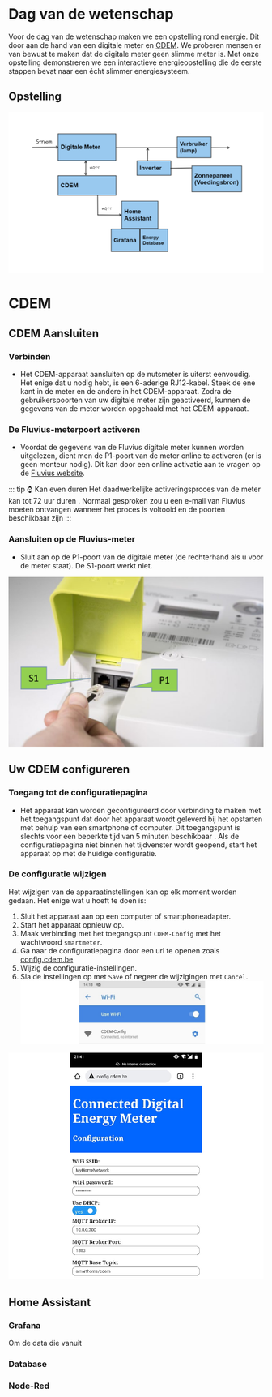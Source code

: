 # Dag van de wetenschap

Voor de dag van de wetenschap maken we een opstelling rond energie. Dit door aan de hand van een digitale meter en [CDEM](https://www.cdem.be/). We proberen mensen er van bewust te maken dat de digitale meter geen slimme meter is. Met onze opstelling demonstreren we een interactieve energieopstelling die de eerste stappen bevat naar een écht slimmer energiesysteem.

## Opstelling

![Digitale Meter](./img/Digitale_Meter.png)

# CDEM

## CDEM Aansluiten

### Verbinden

- Het CDEM-apparaat aansluiten op de nutsmeter is uiterst eenvoudig. Het enige dat u nodig hebt, is een 6-aderige RJ12-kabel. Steek de ene kant in de meter en de andere in het CDEM-apparaat. Zodra de gebruikerspoorten van uw digitale meter zijn geactiveerd, kunnen de gegevens van de meter worden opgehaald met het CDEM-apparaat.

### De Fluvius-meterpoort activeren

- Voordat de gegevens van de Fluvius digitale meter kunnen worden uitgelezen, dient men de P1-poort van de meter online te activeren (er is geen monteur nodig). Dit kan door een online activatie aan te vragen op de [Fluvius website](https://www.fluvius.be/nl/thema/meters-en-meterstanden/activeer-desactiveer-je-gebruikerspoorten).

::: tip ⌚ Kan even duren
Het daadwerkelijke activeringsproces van de meter kan tot 72 uur duren . Normaal gesproken zou u een e-mail van Fluvius moeten ontvangen wanneer het proces is voltooid en de poorten beschikbaar zijn
:::

### Aansluiten op de Fluvius-meter

- Sluit aan op de P1-poort van de digitale meter (de rechterhand als u voor de meter staat). De S1-poort werkt niet.

![Digitale Meter poort](./img/digital_meter_port.png)

## Uw CDEM configureren

### Toegang tot de configuratiepagina

- Het apparaat kan worden geconfigureerd door verbinding te maken met het toegangspunt dat door het apparaat wordt geleverd bij het opstarten met behulp van een smartphone of computer. Dit toegangspunt is slechts voor een beperkte tijd van 5 minuten beschikbaar . Als de configuratiepagina niet binnen het tijdvenster wordt geopend, start het apparaat op met de huidige configuratie.

### De configuratie wijzigen

Het wijzigen van de apparaatinstellingen kan op elk moment worden gedaan. Het enige wat u hoeft te doen is:

1. Sluit het apparaat aan op een computer of smartphoneadapter.
2. Start het apparaat opnieuw op.
3. Maak verbinding met het toegangspunt `CDEM-Config` met het wachtwoord `smartmeter`.
4. Ga naar de configuratiepagina door een url te openen zoals [config.cdem.be](http://config.cdem.be)
5. Wijzig de configuratie-instellingen.
6. Sla de instellingen op met `Save` of negeer de wijzigingen met `Cancel`.
   ![wifi](./img/access_points.jpg)

![Config](./img/config_page.jpg)

## Home Assistant

### Grafana

Om de data die vanuit

### Database

### Node-Red
